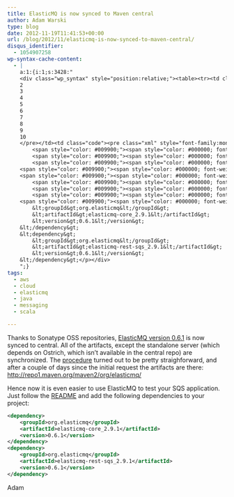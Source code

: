 ```yaml
---
title: ElasticMQ is now synced to Maven central
author: Adam Warski
type: blog
date: 2012-11-19T11:41:53+00:00
url: /blog/2012/11/elasticmq-is-now-synced-to-maven-central/
disqus_identifier:
  - 1054907258
wp-syntax-cache-content:
  - |
    a:1:{i:1;s:3428:"
    <div class="wp_syntax" style="position:relative;"><table><tr><td class="line_numbers"><pre>1
    2
    3
    4
    5
    6
    7
    8
    9
    10
    </pre></td><td class="code"><pre class="xml" style="font-family:monospace;"><span style="color: #009900;"><span style="color: #000000; font-weight: bold;">&lt;dependency<span style="color: #000000; font-weight: bold;">&gt;</span></span></span>
        <span style="color: #009900;"><span style="color: #000000; font-weight: bold;">&lt;groupId<span style="color: #000000; font-weight: bold;">&gt;</span></span></span>org.elasticmq<span style="color: #009900;"><span style="color: #000000; font-weight: bold;">&lt;/groupId<span style="color: #000000; font-weight: bold;">&gt;</span></span></span>
        <span style="color: #009900;"><span style="color: #000000; font-weight: bold;">&lt;artifactId<span style="color: #000000; font-weight: bold;">&gt;</span></span></span>elasticmq-core_2.9.1<span style="color: #009900;"><span style="color: #000000; font-weight: bold;">&lt;/artifactId<span style="color: #000000; font-weight: bold;">&gt;</span></span></span>
        <span style="color: #009900;"><span style="color: #000000; font-weight: bold;">&lt;version<span style="color: #000000; font-weight: bold;">&gt;</span></span></span>0.6.1<span style="color: #009900;"><span style="color: #000000; font-weight: bold;">&lt;/version<span style="color: #000000; font-weight: bold;">&gt;</span></span></span>
    <span style="color: #009900;"><span style="color: #000000; font-weight: bold;">&lt;/dependency<span style="color: #000000; font-weight: bold;">&gt;</span></span></span>
    <span style="color: #009900;"><span style="color: #000000; font-weight: bold;">&lt;dependency<span style="color: #000000; font-weight: bold;">&gt;</span></span></span>
        <span style="color: #009900;"><span style="color: #000000; font-weight: bold;">&lt;groupId<span style="color: #000000; font-weight: bold;">&gt;</span></span></span>org.elasticmq<span style="color: #009900;"><span style="color: #000000; font-weight: bold;">&lt;/groupId<span style="color: #000000; font-weight: bold;">&gt;</span></span></span>
        <span style="color: #009900;"><span style="color: #000000; font-weight: bold;">&lt;artifactId<span style="color: #000000; font-weight: bold;">&gt;</span></span></span>elasticmq-rest-sqs_2.9.1<span style="color: #009900;"><span style="color: #000000; font-weight: bold;">&lt;/artifactId<span style="color: #000000; font-weight: bold;">&gt;</span></span></span>
        <span style="color: #009900;"><span style="color: #000000; font-weight: bold;">&lt;version<span style="color: #000000; font-weight: bold;">&gt;</span></span></span>0.6.1<span style="color: #009900;"><span style="color: #000000; font-weight: bold;">&lt;/version<span style="color: #000000; font-weight: bold;">&gt;</span></span></span>
    <span style="color: #009900;"><span style="color: #000000; font-weight: bold;">&lt;/dependency<span style="color: #000000; font-weight: bold;">&gt;</span></span></span></pre></td></tr></table><p class="theCode" style="display:none;">&lt;dependency&gt;
        &lt;groupId&gt;org.elasticmq&lt;/groupId&gt;
        &lt;artifactId&gt;elasticmq-core_2.9.1&lt;/artifactId&gt;
        &lt;version&gt;0.6.1&lt;/version&gt;
    &lt;/dependency&gt;
    &lt;dependency&gt;
        &lt;groupId&gt;org.elasticmq&lt;/groupId&gt;
        &lt;artifactId&gt;elasticmq-rest-sqs_2.9.1&lt;/artifactId&gt;
        &lt;version&gt;0.6.1&lt;/version&gt;
    &lt;/dependency&gt;</p></div>
    ";}
tags:
  - aws
  - cloud
  - elasticmq
  - java
  - messaging
  - scala

---
```

Thanks to Sonatype OSS repositories, [ElasticMQ version 0.6.1][1] is now synced to central. All of the artifacts, except the standalone server (which depends on Ostrich, which isn&#8217;t available in the central repo) are synchronized. The [procedure][2] turned out to be pretty straighforward, and after a couple of days since the initial request the artifacts are there: <http://repo1.maven.org/maven2/org/elasticmq/>

Hence now it is even easier to use ElasticMQ to test your SQS application. Just follow the [README][3] and add the following dependencies to your project:
```xml
<dependency>
    <groupId>org.elasticmq</groupId>
    <artifactId>elasticmq-core_2.9.1</artifactId>
    <version>0.6.1</version>
</dependency>
<dependency>
    <groupId>org.elasticmq</groupId>
    <artifactId>elasticmq-rest-sqs_2.9.1</artifactId>
    <version>0.6.1</version>
</dependency>
```

Adam

 [1]: http://elasticmq.org
 [2]: https://docs.sonatype.org/display/Repository/Sonatype+OSS+Maven+Repository+Usage+Guide
 [3]: https://github.com/adamw/elasticmq/blob/master/README.md
